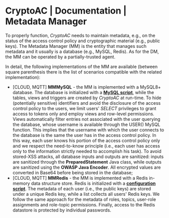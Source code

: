 # CryptoAC | Documentation | Metadata Manager

To properly function, *CryptoAC* needs to maintain metadata, e.g., on the status of the access control policy and cryptographic material (e.g., public keys). The Metadata Manager (MM) is the entity that manages such metadata and it usually is a database (e.g., MySQL, Redis). As for the DM, the MM can be operated by a partially-trusted agent.

In detail, the following implementations of the MM are available (between square parenthesis there is the list of scenarios compatible with the related implementation):
* [CLOUD, MQTT] **MMMySQL** - the MM is implemented with a MySQL8+ database. The database is initialized with a [**MySQL script**](./mysqldatabase.sql), while the tables, views and triggers are created by *CryptoAC* at run-time. To hide (potentially sensitive) identifiers and avoid the disclosure of the access control policy to the users, we limit users' *SELECT* privileges to grant access to tokens only and employ views and row-level permissions. Views automatically filter entries not associated with the user querying the database, whose username is available through the USER() MySQL function. This implies that the username with which the user connects to the database is the same the user has in the access control policy. In this way, each user knows his portion of the access control policy only and we respect the need-to-know principle (i.e., each user has access only to the information strictly needed to accomplish his task). To avoid stored-XSS attacks, all database inputs and outputs are sanitized: inputs are sanitized through the **PreparedStatement** Java class, while outputs are sanitized using the **OWASP Java Encoder**. All encrypted values are converted in Base64 before being stored in the database;
* [CLOUD, MQTT] **MMRedis** - the MM is implemented with a Redis in-memory data structure store. Redis is initialized with a [**configuration script**](./redis.conf). The metadata of each user (i.e., the public keys) are stored under a unique Redis key, while a list collects all users' Redis keys. We follow the same approach for the metadata of roles, topics, user-role assignments and role-topic permissions. Finally, access to the Redis datastore is protected by individual passwords.